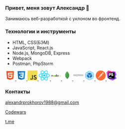 <!-- _includes/image.html -->

### Привет, меня зовут Александр 👋
  Занимаюсь веб-разработкой с уклоном во фронтенд.
    
### Технологии и инструменты
  - HTML, CSS(БЭМ)
  - JavaScript, React.js
  - Node.js, MongoDB, Express
  - Webpack
  - Postman, PhpStorm
  
<a title="HTML" href="https://www.w3.org/html/" target="_blank">
  <img src="src/icons/html.png" alt="HTML"/>
</a>
<a title="CSS" href="https://www.w3schools.com/css/" target="_blank">
  <img src="src/icons/css.png" alt="CSS"/>
</a>
<a title="JavaScript" href="https://developer.mozilla.org/en-US/docs/Web/JavaScript" target="_blank">
  <img src="src/icons/javascript.png" alt="JavaScript"/>
</a>
<a title="React.js" href="https://reactjs.org/" target="_blank">
  <img src="src/icons/react.png" alt="React.js"/>
</a>
<a title="Node.js" href="https://nodejs.org" target="_blank">
  <img src="src/icons/node.png" alt="Node.js"/>
</a>
<a title="MongoDB" href="https://www.mongodb.com/" target="_blank">
  <img src="src/icons/mongo.png" alt="MongoDB"/>
</a>
<a title="Express" href="https://expressjs.com" target="_blank">
  <img src="src/icons/express.png" alt="Express"/>
</a>
<a title="Webpack" href="https://webpack.js.org/" target="_blank">
  <img src="src/icons/webpack.png" alt="Webpack"/>
</a>
<a title="Postman" href="https://postman.com" target="_blank">
  <img src="src/icons/postman.png" alt="postman"/>
</a>
<a title="PhpStorm" href="https://www.jetbrains.com/phpstorm/" target="_blank">
  <img src="src/icons/phpstorm.png" alt="PhpStorm"/>
</a>

### Контакты
[alexandrprokhorov1988@gmail.com](alexandrprokhorov1988@gmail.com "Email")

[Codewars](https://www.codewars.com/users/Alexandr%20Prokhorov "Codewars")

[t.me](https://t.me/alexandrprokhorov1988)
<!--!
**alexandrprokhorov1988/alexandrprokhorov1988** is a ✨ _special_ ✨ repository because its `README.md` (this file) appears on your GitHub profile.

Here are some ideas to get you started:

- 🔭 I’m currently working on ...
- 🌱 I’m currently learning ...
- 👯 I’m looking to collaborate on ...
- 🤔 I’m looking for help with ...
- 💬 Ask me about ...
- 📫 How to reach me: ...
- 😄 Pronouns: ...
- ⚡ Fun fact: ...
-->
